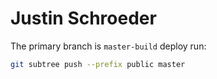 # Justin Schroeder

The primary branch is `master-build` deploy run:

```sh
git subtree push --prefix public master
```
